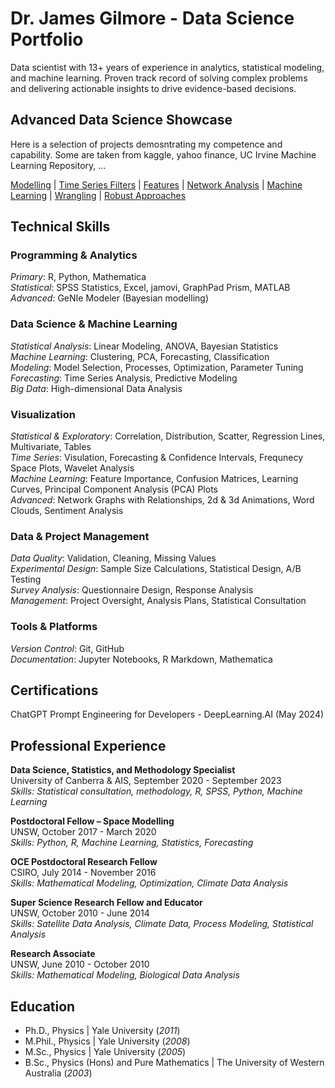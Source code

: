# Dr. James Gilmore - Data Science Portfolio

Data scientist with 13+ years of experience in analytics, statistical modeling, and machine learning. Proven track record of solving complex problems and delivering actionable insights to drive evidence-based decisions.

## Advanced Data Science Showcase

Here is a selection of projects demosntrating my competence and capability. Some are taken from kaggle, yahoo finance, UC Irvine Machine Learning Repository, ... 

[Modelling](https://www.linkedin.com/in/james-gilmore-5724821a/) | [Time Series Filters](https://www.linkedin.com/in/james-gilmore-5724821a/) | 
[Features](https://www.linkedin.com/in/james-gilmore-5724821a/)  | [Network Analysis](https://www.linkedin.com/in/james-gilmore-5724821a/) | 
[Machine Learning](https://www.linkedin.com/in/james-gilmore-5724821a/) | [Wrangling](https://www.linkedin.com/in/james-gilmore-5724821a/) | [Robust Approaches](https://www.linkedin.com/in/james-gilmore-5724821a/)

## Technical Skills
### Programming & Analytics
_Primary_: R, Python, Mathematica  
_Statistical_:  SPSS Statistics, Excel, jamovi, GraphPad Prism, MATLAB  
_Advanced_: GeNIe Modeler (Bayesian modelling)

### Data Science & Machine Learning

_Statistical Analysis_: Linear Modeling, ANOVA, Bayesian Statistics  
_Machine Learning_: Clustering, PCA, Forecasting, Classification  
_Modeling_: Model Selection, Processes, Optimization, Parameter Tuning  
_Forecasting_: Time Series Analysis, Predictive Modeling  
_Big Data_: High-dimensional Data Analysis

### Visualization

_Statistical & Exploratory_: Correlation, Distribution, Scatter, Regression Lines, Multivariate, Tables  
_Time Series_: Visulation, Forecasting & Confidence Intervals, Frequnecy Space Plots, Wavelet Analysis  
_Machine Learning_: Feature Importance, Confusion Matrices, Learning Curves, Principal Component Analysis (PCA) Plots  
_Advanced_: Network Graphs with Relationships, 2d & 3d Animations, Word Clouds, Sentiment Analysis

### Data & Project Management

_Data Quality_: Validation, Cleaning, Missing Values  
_Experimental Design_: Sample Size Calculations, Statistical Design, A/B Testing  
_Survey Analysis_: Questionnaire Design, Response Analysis  
_Management_: Project Oversight, Analysis Plans, Statistical Consultation

### Tools & Platforms

_Version Control_: Git, GitHub  
_Documentation_: Jupyter Notebooks, R Markdown, Mathematica

## Certifications

ChatGPT Prompt Engineering for Developers - DeepLearning.AI (May 2024)

## Professional Experience

**Data Science, Statistics, and Methodology Specialist**  
University of Canberra & AIS, September 2020 - September 2023  
_Skills: Statistical consultation, methodology, R, SPSS, Python, Machine Learning_

**Postdoctoral Fellow – Space Modelling**  
UNSW, October 2017 - March 2020  
_Skills: Python, R, Machine Learning, Statistics, Forecasting_

**OCE Postdoctoral Research Fellow**  
CSIRO, July 2014 - November 2016   
_Skills: Mathematical Modeling, Optimization, Climate Data Analysis_

**Super Science Research Fellow and Educator**  
UNSW, October 2010 - June 2014  
_Skills: Satellite Data Analysis, Climate Data, Process Modeling, Statistical Analysis_

**Research Associate**  
UNSW, June 2010 - October 2010  
_Skills: Mathematical Modeling, Biological Data Analysis_


## Education
- Ph.D., Physics | Yale University (_2011_)
- M.Phil., Physics	| Yale University (_2008_)									       		
- M.Sc., Physics	| Yale University (_2005_)	 			        		
- B.Sc., Physics (Hons) and Pure Mathematics | The University of Western Australia (_2003_)




